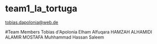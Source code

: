 # team1_la_tortuga
tobias.dapolonia@web.de

#Team Members 
Tobias d'Apolonia
Elham Alfuqara
HAMZAH ALHAMIDI
ALAMIR MOSTAFA
Muhhammad Hassan Saleem
